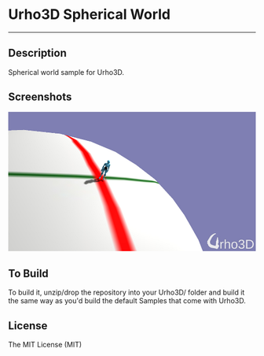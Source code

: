 # Urho3D Spherical World
-----------------------------------------------------------------------------------

Description
-----------------------------------------------------------------------------------
Spherical world sample for Urho3D.



Screenshots
-----------------------------------------------------------------------------------
![alt tag](https://github.com/Lumak/Urho3D-Spherical-World/blob/master/screenshot/sphericalworld.jpg)


To Build
-----------------------------------------------------------------------------------
To build it, unzip/drop the repository into your Urho3D/ folder and build it the same way as you'd build the default Samples that come with Urho3D.

License
-----------------------------------------------------------------------------------
The MIT License (MIT)










